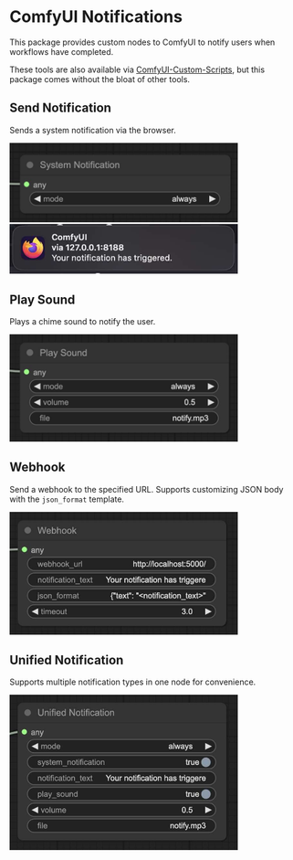 # ComfyUI Notifications

This package provides custom nodes to ComfyUI to notify users when workflows have completed.

These tools are also available via [ComfyUI-Custom-Scripts](https://github.com/pythongosssss/ComfyUI-Custom-Scripts), but this package comes without the bloat of other tools.

## Send Notification

Sends a system notification via the browser.

<img src="assets/system_notif_node.jpg" width="400"/>

<img src="assets/system_notif.jpg" width="400"/>


## Play Sound

Plays a chime sound to notify the user.

<img src="assets/play_sound_node.jpg" width="400"/>


## Webhook

Send a webhook to the specified URL. Supports customizing JSON body with the `json_format` template.

<img src="assets/webhook_node.jpg" width="400"/>

## Unified Notification

Supports multiple notification types in one node for convenience.

<img src="assets/unified_notif_node.jpg" width="400"/>
